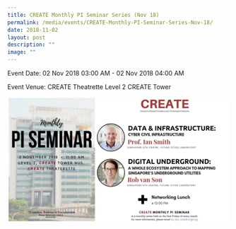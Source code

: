 ```yaml
---
title: CREATE Monthly PI Seminar Series (Nov 18)
permalink: /media/events/CREATE-Monthly-PI-Seminar-Series-Nov-18/
date: 2018-11-02
layout: post
description: ""
image: ""
---
```

Event Date: 02 Nov 2018 03:00 AM - 02 Nov 2018 04:00 AM

Event Venue: CREATE Theatrette Level 2 CREATE Tower

![](/images/Events/Nov%202018.jpg)
